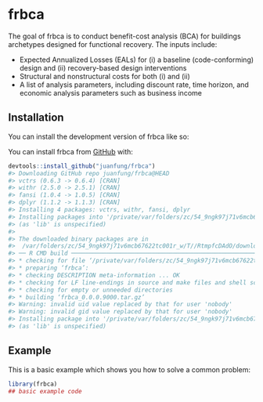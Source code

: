 
<!-- README.md is generated from README.Rmd. Please edit that file -->

# frbca

<!-- badges: start -->
<!-- badges: end -->

The goal of frbca is to conduct benefit-cost analysis (BCA) for
buildings archetypes designed for functional recovery. The inputs
include:

- Expected Annualized Losses (EALs) for (i) a baseline (code-conforming)
  design and (ii) recovery-based design interventions
- Structural and nonstructural costs for both (i) and (ii)
- A list of analysis parameters, including discount rate, time horizon,
  and economic analysis parameters such as business income

## Installation

You can install the development version of frbca like so:

You can install frbca from [GitHub](https://github.com) with:

``` r
devtools::install_github("juanfung/frbca")
#> Downloading GitHub repo juanfung/frbca@HEAD
#> vctrs (0.6.3 -> 0.6.4) [CRAN]
#> withr (2.5.0 -> 2.5.1) [CRAN]
#> fansi (1.0.4 -> 1.0.5) [CRAN]
#> dplyr (1.1.2 -> 1.1.3) [CRAN]
#> Installing 4 packages: vctrs, withr, fansi, dplyr
#> Installing packages into '/private/var/folders/zc/54_9ngk97j71v6mcb67622tc001r_w/T/RtmpZ8bsvw/temp_libpathcc8f7839be96'
#> (as 'lib' is unspecified)
#> 
#> The downloaded binary packages are in
#>  /var/folders/zc/54_9ngk97j71v6mcb67622tc001r_w/T//RtmpfcDAdO/downloaded_packages
#> ── R CMD build ─────────────────────────────────────────────────────────────────
#> * checking for file ‘/private/var/folders/zc/54_9ngk97j71v6mcb67622tc001r_w/T/RtmpfcDAdO/remotes10a6ba211608/juanfung-frbca-3469e64/DESCRIPTION’ ... OK
#> * preparing ‘frbca’:
#> * checking DESCRIPTION meta-information ... OK
#> * checking for LF line-endings in source and make files and shell scripts
#> * checking for empty or unneeded directories
#> * building ‘frbca_0.0.0.9000.tar.gz’
#> Warning: invalid uid value replaced by that for user 'nobody'
#> Warning: invalid gid value replaced by that for user 'nobody'
#> Installing package into '/private/var/folders/zc/54_9ngk97j71v6mcb67622tc001r_w/T/RtmpZ8bsvw/temp_libpathcc8f7839be96'
#> (as 'lib' is unspecified)
```

## Example

This is a basic example which shows you how to solve a common problem:

``` r
library(frbca)
## basic example code
```
